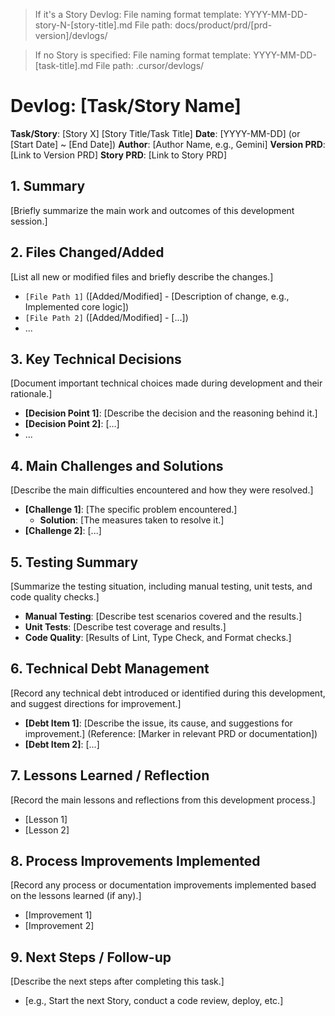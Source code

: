 > If it's a Story Devlog:
> File naming format template: YYYY-MM-DD-story-N-[story-title].md
> File path: docs/product/prd/[prd-version]/devlogs/

> If no Story is specified:
> File naming format template: YYYY-MM-DD-[task-title].md
> File path: .cursor/devlogs/

# Devlog: [Task/Story Name]

**Task/Story**: [Story X] [Story Title/Task Title]
**Date**: [YYYY-MM-DD] (or [Start Date] ~ [End Date])
**Author**: [Author Name, e.g., Gemini]
**Version PRD**: [Link to Version PRD]
**Story PRD**: [Link to Story PRD]

## 1. Summary

[Briefly summarize the main work and outcomes of this development session.]

## 2. Files Changed/Added

[List all new or modified files and briefly describe the changes.]

- `[File Path 1]` ([Added/Modified] - [Description of change, e.g., Implemented core logic])
- `[File Path 2]` ([Added/Modified] - [...])
- ...

## 3. Key Technical Decisions

[Document important technical choices made during development and their rationale.]

- **[Decision Point 1]**: [Describe the decision and the reasoning behind it.]
- **[Decision Point 2]**: [...]
- ...

## 4. Main Challenges and Solutions

[Describe the main difficulties encountered and how they were resolved.]

- **[Challenge 1]**: [The specific problem encountered.]
  - **Solution**: [The measures taken to resolve it.]
- **[Challenge 2]**: [...]

## 5. Testing Summary

[Summarize the testing situation, including manual testing, unit tests, and code quality checks.]

- **Manual Testing**: [Describe test scenarios covered and the results.]
- **Unit Tests**: [Describe test coverage and results.]
- **Code Quality**: [Results of Lint, Type Check, and Format checks.]

## 6. Technical Debt Management

[Record any technical debt introduced or identified during this development, and suggest directions for improvement.]

- **[Debt Item 1]**: [Describe the issue, its cause, and suggestions for improvement.] (Reference: [Marker in relevant PRD or documentation])
- **[Debt Item 2]**: [...]

## 7. Lessons Learned / Reflection

[Record the main lessons and reflections from this development process.]

- [Lesson 1]
- [Lesson 2]

## 8. Process Improvements Implemented

[Record any process or documentation improvements implemented based on the lessons learned (if any).]

- [Improvement 1]
- [Improvement 2]

## 9. Next Steps / Follow-up

[Describe the next steps after completing this task.]

- [e.g., Start the next Story, conduct a code review, deploy, etc.]
